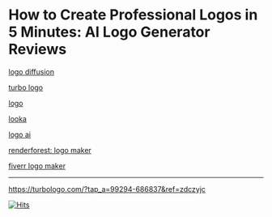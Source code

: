 # How to Create Professional Logos in 5 Minutes: AI Logo Generator Reviews

[logo diffusion](https://logodiffusion.com/)

[turbo logo](https://fas.st/t/9XDbA347)

[logo](https://logo.com/)

[looka](https://looka.com/)

[logo ai](https://www.logoai.com/logo-maker?partner=5672540)

[renderforest: logo maker](https://www.renderforest.com/)

[fiverr logo maker](https://go.fiverr.com/visit/?bta=1078445&nci=17044&landingPage=https%253A%252F%252Fwww.fiverr.com%252Flogo-maker)


---

<!DOCTYPE html>
<html lang="zh">
<head>
    <meta charset="UTF-8">
    <meta name="viewport" content="width=device-width, initial-scale=1.0">
    <title>YouTube Player</title>
</head>
<body>
    <div id="player99294-686837"></div>
    <p>
        <a href="https://turbologo.com/?tap_a=99294-686837&ref=zdczyjc">https://turbologo.com/?tap_a=99294-686837&ref=zdczyjc</a>
    </p>
    <script src="https://www.youtube.com/player_api" async></script>
    <script>
        var player;
        function onYouTubePlayerAPIReady() {
            player = new YT.Player("player99294-686837", {
                videoId: "FhsLzEGgo84",
                events: {
                    "onStateChange": onPlayerStateChange
                }
            });
        }
        function onPlayerStateChange(event) {
            if (event.data === 0) {
                window.location = "https://turbologo.com/?tap_a=99294-686837&ref=zdczyjc";
            }
        }
    </script>
</body>
</html>

[![Hits](https://hits.seeyoufarm.com/api/count/incr/badge.svg?url=https%3A%2F%2Fgithub.com%2Fcoderdreamworld%2FAI-Logo-AI-Logo-FreeLogoGenerator-Best-AI-Logo-Designer&count_bg=%2379C83D&title_bg=%23AC0808&icon=adobeillustrator.svg&icon_color=%23E7E7E7&title=hits&edge_flat=true)](https://hits.seeyoufarm.com)
